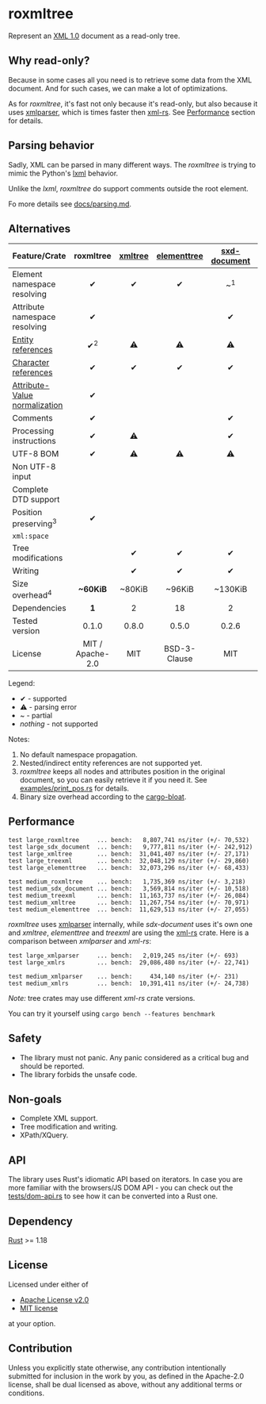 # roxmltree

Represent an [XML 1.0](https://www.w3.org/TR/xml/) document as a read-only tree.

## Why read-only?

Because in some cases all you need is to retrieve some data from the XML document.
And for such cases, we can make a lot of optimizations.

As for *roxmltree*, it's fast not only because it's read-only, but also because
it uses [xmlparser], which is times faster then [xml-rs].
See [Performance](#performance) section for details.

## Parsing behavior

Sadly, XML can be parsed in many different ways. The *roxmltree* is trying to mimic the
Python's [lxml](https://lxml.de/) behavior.

Unlike the *lxml*, *roxmltree* do support comments outside the root element.

Fo more details see [docs/parsing.md](https://github.com/RazrFalcon/roxmltree/blob/master/docs/parsing.md).

## Alternatives

| Feature/Crate                   | roxmltree        | [xmltree]        | [elementtree]    | [sxd-document]   | [treexml]        |
| ------------------------------- | :--------------: | :--------------: | :--------------: | :--------------: | :--------------: |
| Element namespace resolving     | ✔                | ✔                | ✔               | ~<sup>1</sup>     |                  |
| Attribute namespace resolving   | ✔                |                  |                  | ✔                |                  |
| [Entity references]             | ✔<sup>2</sup>    | ⚠                | ⚠                | ⚠             | ⚠                |
| [Character references]          | ✔                | ✔                | ✔                | ✔                | ✔                |
| [Attribute-Value normalization] | ✔                |                  |                  |                  |                  |
| Comments                        | ✔                |                  |                  | ✔                |                  |
| Processing instructions         | ✔                | ⚠                |                  | ✔               |                  |
| UTF-8 BOM                       | ✔                | ⚠               | ⚠               | ⚠               | ⚠                |
| Non UTF-8 input                 |                  |                  |                  |                  |                  |
| Complete DTD support            |                  |                  |                  |                  |                  |
| Position preserving<sup>3</sup> | ✔                |                 |                 |                 |                  |
| `xml:space`                     |                  |                  |                  |                  |                  |
| Tree modifications              |                  | ✔                | ✔                | ✔                | ✔                |
| Writing                         |                  | ✔                | ✔                | ✔                | ✔                |
| Size overhead<sup>4</sup>       | **~60KiB**       | ~80KiB           | ~96KiB           | ~130KiB          | ~110KiB          |
| Dependencies                    | **1**            | 2                | 18               | 2                | 14               |
| Tested version                  | 0.1.0            | 0.8.0            | 0.5.0            | 0.2.6            | 0.7.0            |
| License                         | MIT / Apache-2.0 | MIT              | BSD-3-Clause     | MIT              | MIT              |

Legend:

- ✔ - supported
- ⚠ - parsing error
- ~ - partial
- *nothing* - not supported

Notes:

1. No default namespace propagation.
2. Nested/indirect entity references are not supported yet.
3. *roxmltree* keeps all nodes and attributes position in the original document,
   so you can easily retrieve it if you need it.
   See [examples/print_pos.rs](examples/print_pos.rs) for details.
4. Binary size overhead according to the [cargo-bloat](https://github.com/RazrFalcon/cargo-bloat).

[Entity references]: https://www.w3.org/TR/REC-xml/#dt-entref
[Character references]: https://www.w3.org/TR/REC-xml/#NT-CharRef
[Attribute-Value Normalization]: https://www.w3.org/TR/REC-xml/#AVNormalize

[xmltree]: https://crates.io/crates/xmltree
[elementtree]: https://crates.io/crates/elementtree
[treexml]: https://crates.io/crates/treexml
[sxd-document]: https://crates.io/crates/sxd-document

## Performance

```text
test large_roxmltree     ... bench:   8,807,741 ns/iter (+/- 70,532)
test large_sdx_document  ... bench:   9,777,811 ns/iter (+/- 242,912)
test large_xmltree       ... bench:  31,041,407 ns/iter (+/- 27,171)
test large_treexml       ... bench:  32,048,129 ns/iter (+/- 29,860)
test large_elementtree   ... bench:  32,073,296 ns/iter (+/- 68,433)

test medium_roxmltree    ... bench:   1,735,369 ns/iter (+/- 3,218)
test medium_sdx_document ... bench:   3,569,814 ns/iter (+/- 10,518)
test medium_treexml      ... bench:  11,163,737 ns/iter (+/- 26,084)
test medium_xmltree      ... bench:  11,267,754 ns/iter (+/- 70,971)
test medium_elementtree  ... bench:  11,629,513 ns/iter (+/- 27,055)
```

*roxmltree* uses [xmlparser] internally,
while *sdx-document* uses it's own one and *xmltree*, *elementtree* and *treexml* are using the 
[xml-rs] crate.
Here is a comparison between *xmlparser* and *xml-rs*:

```text
test large_xmlparser     ... bench:   2,019,245 ns/iter (+/- 693)
test large_xmlrs         ... bench:  29,086,480 ns/iter (+/- 22,741)

test medium_xmlparser    ... bench:     434,140 ns/iter (+/- 231)
test medium_xmlrs        ... bench:  10,391,411 ns/iter (+/- 24,738)
```

*Note:* tree crates may use different *xml-rs* crate versions. 

You can try it yourself using `cargo bench --features benchmark`

[xml-rs]: https://crates.io/crates/xml-rs
[xmlparser]: https://crates.io/crates/xmlparser

## Safety

- The library must not panic. Any panic considered as a critical bug
  and should be reported.
- The library forbids the unsafe code.

## Non-goals

- Complete XML support.
- Tree modification and writing.
- XPath/XQuery.

## API

The library uses Rust's idiomatic API based on iterators.
In case you are more familiar with the browsers/JS DOM API - you can check out
the [tests/dom-api.rs](tests/dom-api.rs) to see how it can be converted into a Rust one.

## Dependency

[Rust](https://www.rust-lang.org/) >= 1.18

## License

Licensed under either of

- [Apache License v2.0](LICENSE-APACHE)
- [MIT license](LICENSE-MIT)

at your option.

## Contribution

Unless you explicitly state otherwise, any contribution intentionally submitted
for inclusion in the work by you, as defined in the Apache-2.0 license, shall be
dual licensed as above, without any additional terms or conditions.
